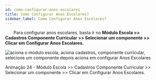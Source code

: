 ```yaml
---
id: como-configurar-anos-escolares
title: Como Configurar Anos Escolares?
sidebar_label: Como Configurar Anos Escolares?
---
```

&nbsp;&nbsp;&nbsp;&nbsp;&nbsp;&nbsp;&nbsp;Para configurar anos escolares, basta ir no **Módulo Escola >> Cadastros Componente Curricular >> Selecionar um componente >> Clicar em Configurar Anos Escolares.**

![aciona o módulo escola, aciona cadastros, componente curricular, selecione um componente depois aciona em configurar Anos Escolares](/img/treinamento-gif/como_configurar_Anos_Escolares.gif)

<p class="centerText">Animação 24 - Módulo Escola >> Cadastros Componente Curricular >> Selecionar um componente >> Clicar em Configurar Anos Escolares.</p>